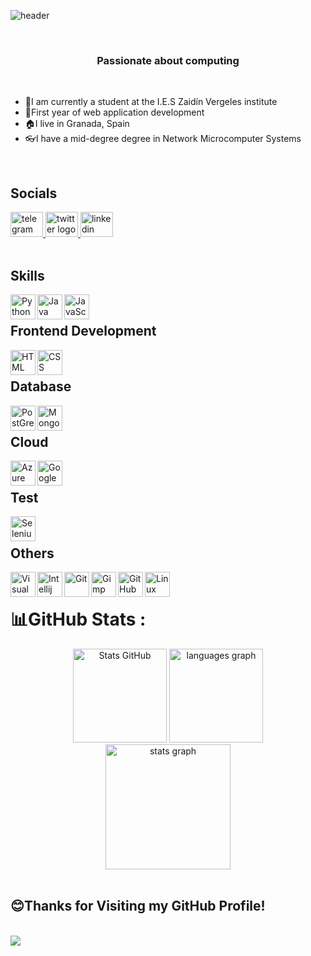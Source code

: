 ![header](https://capsule-render.vercel.app/api?type=waving&color=auto&height=300&section=header&text=Carlos%20Bernal&fontSize=90&animation=fadeIn&fontAlignY=38&desc=Welcome%20to%20my%20GitHub%20Profile%20!&descAlignY=51&descAlign=62)

<br>
<h3 align="center">Passionate about computing</h3>
<br>

- 🔭I am currently a student at the I.E.S Zaidín Vergeles institute
- 🌱First year of web application development
- 🏠I live in Granada, Spain
- 👓I have a mid-degree degree in Network Microcomputer Systems

<br>

## Socials
<div>
  <a href="https://t.me/Caberbar" target="_blank">
    <img src="https://raw.githubusercontent.com/maurodesouza/profile-readme-generator/master/src/assets/icons/social/telegram/default.svg" width="52"             height="40" alt="telegram logo"/>
  </a>
  <a href="https://twitter.com/CarlosBB2002" target="_blank">
    <img src="https://raw.githubusercontent.com/maurodesouza/profile-readme-generator/master/src/assets/icons/social/twitter/default.svg" width="52"             height="40" alt="twitter logo" />
  </a>
  <!--
  <a href=mailto: carlos.bernal.barrionuevo@gmail.com target="_blank">
    <img src="https://raw.githubusercontent.com/maurodesouza/profile-readme-generator/master/src/assets/icons/social/gmail/default.svg" width="52"               height="40" alt="gmail logo"/>
  </a>
-->
  <a href="https://www.linkedin.com/in/carlos-bernal-barrionuevo-036326234/" target="_blank">
    <img src="https://raw.githubusercontent.com/maurodesouza/profile-readme-generator/master/src/assets/icons/social/linkedin/default.svg" width="52"             height="40" alt="linkedin logo"/>
  </a>
</div>

<br>

## Skills
<div align="left">
  <img align="left" alt="Python" width="40px" src="https://img.icons8.com/color/512/python.png"/>
  <img align="left" alt="Java" width="40px" src="https://img.icons8.com/color/512/java-coffee-cup-logo.png"/>
  <img align="left" alt="JavaScript" width="40px" src="https://img.icons8.com/color/512/javascript.png"/>
</div>    
 
<br>
    
## Frontend Development
<div align="left">
  <img align="left" alt="HTML" width="40px" src="https://img.icons8.com/color/512/html-5.png"/>
  <img align="left" alt="CSS" width="40px" src="https://img.icons8.com/color/512/css3.png"/>
</div> 
   
<br>
   
   ## Database
<div align="left">
  <img align="left" alt="PostGreSQL" width="40px" src="https://img.icons8.com/?size=512&id=38561&format=png"/>
  <img align="left" alt="MongoDB" width="40px" src="https://img.icons8.com/color/512/mongodb.png"/>
</div> 
    
<br>

 ## Cloud
<div align="left">
  <img align="left" alt="Azure" width="40px" src="https://img.icons8.com/?size=512&id=VLKafOkk3sBX&format=png"/>
  <img align="left" alt="GoogleCloud" width="40px" src="https://img.icons8.com/color/512/google-cloud.png"/>
</div> 
    
<br>
   
   ## Test
<div align="left">
  <img align="left" alt="Selenium" width="40px" src="https://img.icons8.com/color/512/selenium-test-automation.png"/>
</div> 
  
<br>

  ## Others
<div align="left">
   <img align="left" alt="Visual Studio Code" width="40px" src="https://img.icons8.com/color/512/visual-studio-code-2019.png"/>
  <img align="left" alt="Intellij" width="40px" src="https://img.icons8.com/color/512/intellij-idea.png"/>
  <img align="left" alt="Git" width="40px" src="https://img.icons8.com/color/512/git.png"/>
  <img align="left" alt="Gimp" width="40px" src="https://img.icons8.com/color/512/gimp.png"/>
  <img align="left" alt="GitHub" width="40px" src="https://img.icons8.com/color/512/github.png"/>
  <img align="left" alt="Linux" width="40px" src="https://img.icons8.com/color/512/linux.png"/>
</div> 

<br>

# 📊GitHub Stats :
<div align="center">
    <img  alt="Stats GitHub" src="https://awesome-github-stats.azurewebsites.net/user-stats/Caberbar?cardType=github&theme=dracula&preferLogin=false&Border=282A36&locale=en&hide_title=false&layout=compact&card_width=320&langs_count=10&hide_border=true&username=Caberbar" height="150"/>
  </a>
<img src="https://github-readme-stats.vercel.app/api/top-langs?locale=en&hide_title=false&layout=compact&card_width=320&langs_count=10&theme=dracula&hide_border=true&username=Caberbar" height="150" alt="languages graph" />
</div>
<div align="center">
  <img src="https://github-readme-streak-stats.herokuapp.com/?user=Caberbar&theme=dracula&hide_border=true" height="200" alt="stats graph"/>
</div>

<br>

## 😊Thanks for Visiting my GitHub Profile! 
 
<br>

<a href="https://github.com/Caberbar">
  <img src="https://visitcount.itsvg.in/api?id=Caberbar&label=Profile%20Views&icon=5&pretty=true" />
</a>

